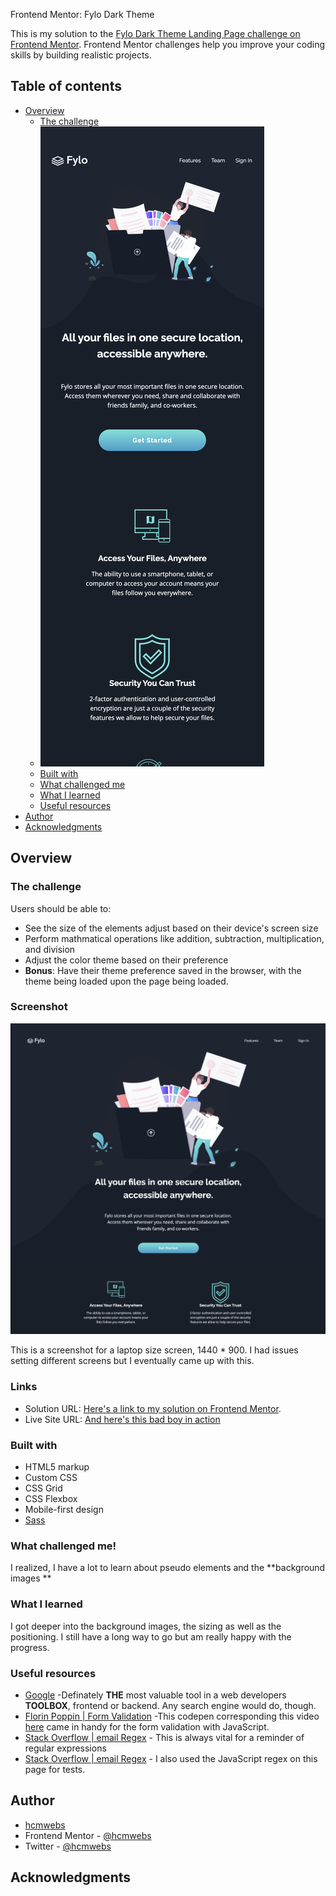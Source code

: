 Frontend Mentor: Fylo Dark Theme

This is my solution to the [Fylo Dark Theme Landing Page challenge on Frontend Mentor](https://www.frontendmentor.io/challenges/fylo-dark-theme-landing-page-5ca5f2d21e82137ec91a50fd). Frontend Mentor challenges help you improve your coding skills by building realistic projects.

## Table of contents

- [Overview](#overview)
  - [The challenge](####https://www.frontendmentor.io/challenges/fylo-dark-theme-landing-page-5ca5f2d21e82137ec91a50fd/hub/fylo-dark-theme-landing-page-8-EydhQYY)
  - ![Screenshot](images/FyloDarkScreenShots/mobile.png)
  - [Built with](#Built-with)
  - [What challenged me](#What-challenged-me)
  - [What I learned](#What-I-learned)
  - [Useful resources](#useful-resources)
- [Author](#author)
- [Acknowledgments](#acknowledgments)

## Overview

### The challenge

Users should be able to:

- See the size of the elements adjust based on their device's screen size
- Perform mathmatical operations like addition, subtraction, multiplication, and division
- Adjust the color theme based on their preference
- **Bonus**: Have their theme preference saved in the browser, with the theme being loaded upon the page being loaded.

### Screenshot

![Final Screenshots](images/FyloDarkScreenShots/desktop.png)

This is a screenshot for a laptop size screen, 1440 * 900. I had issues setting different screens but I eventually came up with this.

### Links

- Solution URL: [Here's a link to my solution on Frontend Mentor](https://www.frontendmentor.io/solutions/responsive-calculator-app-built-with-css-grid-flexbox-and-js-yRNue2qwz).
- Live Site URL: [And here's this bad boy in action](https://valkinsenn.github.io/frontend-mentor--calculator-app-main/)

### Built with

- HTML5 markup
- Custom CSS
- CSS Grid
- CSS Flexbox
- Mobile-first design
- [Sass](https://sass-lang.com/dart-sass)

### What challenged me!
I realized, I have a lot to learn about pseudo elements and the **background images **
### What I learned

I got deeper into the background images, the sizing as well as the positioning. I still have a long way to go but am really happy with the progress.

### Useful resources

- [Google](https://www.google.com) -Definately **THE** most valuable tool in a web developers **TOOLBOX**, frontend or backend. Any search engine would do, though.
- [Florin Poppin | Form Validation](https://codepen.io/FlorinPop17/pen/OJ...) -This codepen corresponding this video [here](https://www.youtube.com/watch?v=rsd4FNGTRBw) came in handy for the form validation with JavaScript.
- [Stack Overflow | email Regex](https://stackoverflow.com/questions/201323/how-to-validate-an-email-address-using-a-regular-expression) - This is always vital for a reminder of regular expressions
- [Stack Overflow | email Regex](http://emailregex.com/) - I also used the JavaScript regex on this page for tests.


## Author

- [hcmwebs](https://www.hcmwebs.com/)
- Frontend Mentor - [@hcmwebs](https://www.frontendmentor.io/profile/valkinsenn)
- Twitter - [@hcmwebs](https://twitter.com/hcmwebs)

## Acknowledgments
